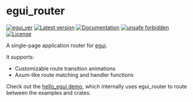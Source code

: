 # egui_router

[![egui_ver](https://img.shields.io/badge/egui-0.31.0-blue)](https://github.com/emilk/egui)
[![Latest version](https://img.shields.io/crates/v/egui_router.svg)](https://crates.io/crates/egui_router)
[![Documentation](https://docs.rs/egui_router/badge.svg)](https://docs.rs/egui_router)
[![unsafe forbidden](https://img.shields.io/badge/unsafe-forbidden-success.svg)](https://github.com/rust-secure-code/safety-dance/)
[![License](https://img.shields.io/crates/l/egui_router.svg)](https://crates.io/crates/egui_router)



[content]:<>


A single-page application router for [egui](https://github.com/emilk/egui).

It supports:

- Customizable route transition animations
- Axum-like route matching and handler functions

Check out the [hello_egui demo](https://lucasmerlin.github.io/hello_egui/), which internally uses
egui_router to route between the examples and crates.

